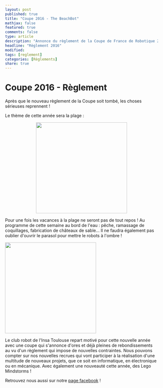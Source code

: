 ```yaml
---
layout: post
published: true
title: "Coupe 2016 - The BeachBot"
mathjax: false
featured: true
comments: false
type: article
description: "Annonce du règlement de la Coupe de France de Robotique 2016"
headline: "Règlement 2016"
modified:
tags: [reglement]
categories: [Règlements]
share: true
---
```


# Coupe 2016 - Règlement

Après que le nouveau règlement de la Coupe soit tombé, les choses sérieuses reprennent !

Le thème de cette année sera la plage :

<div style="text-align: center"><a href="https://www.planete-sciences.org/robot/data/file/coupe/2016/C2016_Rules_FR.pdf"><img src="https://www.planete-sciences.org/robot/data/image/Rencontres_robotique_2016/Beach-Bots-coul.jpg" style="width: 300px;"/></a></div>

Pour une fois les vacances à la plage ne seront pas de tout repos ! Au programme de cette semaine au bord de l'eau : pêche, ramassage de coquillages, fabrication de châteaux de sable... Il ne faudra également pas oublier d'ouvrir le parasol pour mettre le robots à l'ombre !

<img src="https://www.esilv.fr/ecole-ingenieur/wp-content/uploads/2015/09/aire-jeu-eurobot-2016.jpg" style="width: 300px;"/>


Le club robot de l'Insa Toulouse repart motivé pour cette nouvelle année avec une coupe qui s'annonce d'ores et déjà pleines de rebondissements au vu d'un règlement qui impose de nouvelles contraintes.
Nous pouvons compter sur nos nouvelles recrues qui vont participer à la réalisation d'une multitude de nouveaux projets, que ce soit en informatique, en électronique ou en mécanique. Avec également une nouveauté cette année, des Lego Mindstorms !

Retrouvez nous aussi sur notre [page facebook](https://www.facebook.com/ClubRobotINSAT/) !
